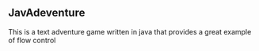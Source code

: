 ## JavAdeventure

This is a text adventure game written in java that provides a great example of flow control
